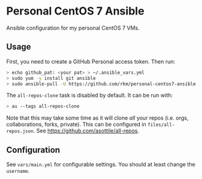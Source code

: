 
# Personal CentOS 7 Ansible

Ansible configuration for my personal CentOS 7 VMs.

## Usage

First, you need to create a GitHub Personal access token. Then run:

```bash
> echo github_pat: <your pat> > ~/.ansible_vars.yml
> sudo yum -y install git ansible
> sudo ansible-pull -U https://github.com/rkm/personal-centos7-ansible
```

The `all-repos-clone` task is disabled by default. It can be run with:

```bash
> au --tags all-repos-clone
```

Note that this may take some time as it will clone *all* your repos (i.e. orgs, collaborations, forks, private). This can be configured in `files/all-repos.json`. See https://github.com/asottile/all-repos.

## Configuration

See `vars/main.yml` for configurable settings. You should at least change the `username`.
